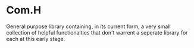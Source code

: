 # Com.H
General purpose library containing, in its current form, a very small collection of helpful functionalties that don't warrent a seperate library for each at this early stage.
